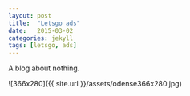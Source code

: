 ```yaml
---
layout: post
title:  "Letsgo ads"
date:   2015-03-02
categories: jekyll
tags: [letsgo, ads]
---
```


A blog about nothing.

![366x280]({{ site.url }}/assets/odense366x280.jpg)
